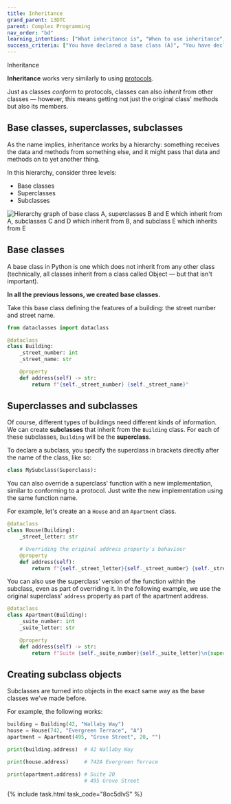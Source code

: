 ```yaml
---
title: Inheritance
grand_parent: 13DTC
parent: Complex Programming
nav_order: "bd"
learning_intentions: ["What inheritance is", "When to use inheritance", "What base classes, superclasses, and superclasses are", "How to declare a base class", "How to declare a subclass which inherits from a base class or superclass"]
success_criteria: ["You have declared a base class (A)", "You have declared two subclasses (B, C) that inherit from the base class (A)", "You have declared two more subclasses (D, E), one each inheriting from the already-defined subclasses (D inherits from B, E inherits from C)"]
---
```


Inheritance

**Inheritance** works very similarly to using [protocols](04.protocols.md).

Just as classes *conform* to protocols, classes can also *inherit* from other classes — however, this means getting not just the original class' methods but also its members.

## Base classes, superclasses, subclasses

As the name implies, inheritance works by a hierarchy: something receives the data and methods from something else, and it might pass that data and methods on to yet another thing.

In this hierarchy, consider three levels:

- Base classes
- Superclasses
- Subclasses

![Hierarchy graph of base class A, superclasses B and E which inherit from A, subclasses C and D which inherit from B, and subclass E which inherits from E](img/classes.jpg)

## Base classes

A base class in Python is one which does not inherit from any other class (technically, all classes inherit from a class called Object — but that isn't important).

**In all the previous lessons, we created base classes.**

Take this base class defining the features of a building: the street number and street name.

```python
from dataclasses import dataclass

@dataclass
class Building:
    _street_number: int
    _street_name: str

    @property
    def address(self) -> str:
        return f"{self._street_number} {self._street_name}"
```

## Superclasses and subclasses

Of course, different types of buildings need different kinds of information. We can create **subclasses** that inherit from the ``Building`` class. For each of these subclasses, ``Building`` will be the **superclass**.

To declare a subclass, you specify the superclass in brackets directly after the name of the class, like so:

```python
class MySubclass(Superclass):
```

You can also override a superclass' function with a new implementation, similar to conforming to a protocol. Just write the new implementation using the same function name.

For example, let's create an a ``House`` and an ``Apartment`` class.

```python
@dataclass
class House(Building):
    _street_letter: str

    # Overriding the original address property's behaviour
    @property
    def address(self):
        return f"{self._street_letter}{self._street_number} {self._street_name}"
```

You can also use the superclass' version of the function within the subclass, even as part of overriding it. In the following example, we use the original superclass' ``address`` property as part of the apartment address.

```python
@dataclass
class Apartment(Building):
    _suite_number: int
    _suite_letter: str

    @property
    def address(self) -> str:
        return f"Suite {self._suite_number}{self._suite_letter}\n{super().address}"
```

## Creating subclass objects

Subclasses are turned into objects in the exact same way as the base classes we've made before.

For example, the following works:

```python
building = Building(42, "Wallaby Way")
house = House(742, "Evergreen Terrace", "A")
apartment = Apartment(495, "Grove Street", 20, "")

print(building.address)  # 42 Wallaby Way

print(house.address)     # 742A Evergreen Terrace

print(apartment.address) # Suite 20
                         # 495 Grove Street
```

{% include task.html task_code="8oc5dlvS" %}